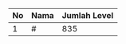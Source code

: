 | No | Nama            | Jumlah Level |
|----|-----------------|--------------|
| 1  | #    |    835        |
